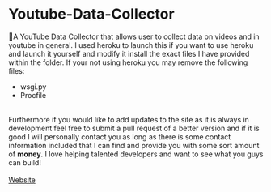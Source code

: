 # Youtube-Data-Collector
🎥A YouTube Data Collector that allows user to collect data on videos and in youtube in general. I used heroku to launch this if you want to use heroku and launch it yourself and modify it install the exact files I have provided within the folder. If your not using heroku you may remove the following files: 
<ul>
  <li>wsgi.py</li>
  <li>Procfile</li>
</ul>
<br>
Furthermore if you would like to add updates to the site as it is always in development feel free to submit a pull request of a better version and if it is good I will personally contact you as long as there is some contact information included that I can find and provide you with some sort amount of <b>money</b>. I love helping talented developers and want to see what you guys can build!
<br><br>
<a href="https://youtubedatacollection.herokuapp.com/" target="_blank">Website</a>
